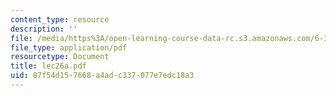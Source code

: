 ```yaml
---
content_type: resource
description: ''
file: /media/https%3A/open-learning-course-data-rc.s3.amazonaws.com/6-336j-introduction-to-numerical-simulation-sma-5211-fall-2003/87f54d157668a4adc337077e7edc18a3_lec26a.pdf
file_type: application/pdf
resourcetype: Document
title: lec26a.pdf
uid: 87f54d15-7668-a4ad-c337-077e7edc18a3
---
```


